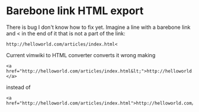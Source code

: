 # Barebone link HTML export #
There is bug I don't know how to fix yet. Imagine a line with a barebone link and < in the end of it that is not a part of the link:
```
http://helloworld.com/articles/index.html<
```
Current vimwiki to HTML converter converts it wrong making
```
<a href="http://helloworld.com/articles/index.html&lt;">http://helloworld.com/articles/index.html&lt;</a>
```
instead of
```
<a href="http://helloworld.com/articles/index.html">http://helloworld.com/articles/index.html</a>&lt;
```